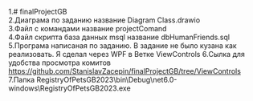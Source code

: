 1.# finalProjectGB  
2.Диаграма по заданию название Diagram Class.drawio  
3.Файл с командами название projectComand  
4.Файл скрипта база данных msql название dbHumanFriends.sql  
5.Програма написаная по заданию. В задание не было кузана как реализовать. Я сделал через WPF в Ветке ViewControls 
6.Сылка для удобства  просмотра комитов https://github.com/StanislavZacepin/finalProjectGB/tree/ViewControls  
7.Папка RegistryOfPetsGB2023\bin\Debug\net6.0-windows\RegistryOfPetsGB2023.exe
